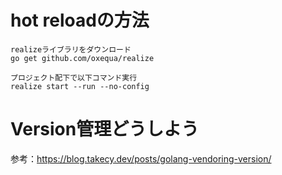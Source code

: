 # hot reloadの方法
```
realizeライブラリをダウンロード
go get github.com/oxequa/realize

プロジェクト配下で以下コマンド実行
realize start --run --no-config
```

# Version管理どうしよう
参考：https://blog.takecy.dev/posts/golang-vendoring-version/